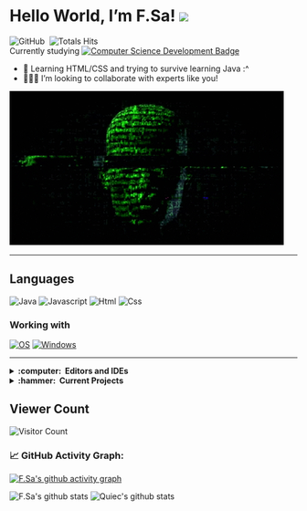 # Hello World, I’m F.Sa! <img src="https://raw.githubusercontent.com/MartinHeinz/MartinHeinz/master/wave.gif" width="30px">
![GitHub](https://img.shields.io/badge/GITHUB-%23121011.svg?&style=flat&logo=github&logoColor=white)&nbsp;
![Totals Hits](https://komarev.com/ghpvc/?username=FSa-git&style=flat&color=orange&label=PROFILE+VIEWS)
<br>
Currently studying [![Computer Science Development Badge](https://img.shields.io/badge/-Computer%20Science%20Student-FAB040?style=flat&logoColor=white)](https://github.com/)

- 🌱 Learning HTML/CSS and trying to survive learning Java :^
- 👨🏻‍💻 I’m looking to collaborate with experts like you!

![](https://github.com/FSa-git/Images/blob/main/giphy.gif)

<hr></hr>

## Languages

![Java](https://img.shields.io/badge/Java-ED8B00?style=flat&logo=java&logoColor=white)
![Javascript](https://img.shields.io/badge/JavaScript-323330?style=flat&logo=javascript&logoColor=F7DF1E)
![Html](https://img.shields.io/badge/HTML5-E34F26?style=flat&logo=html5&logoColor=white)
![Css](https://img.shields.io/badge/CSS3-1572B6?style=flat&logo=css3&logoColor=white)

### Working with 
[![OS](https://img.shields.io/badge/OS-macOS-informational?style=flat-square&logo=apple&logoColor=white)](https://en.wikipedia.org/wiki/MacOS)
<a target="_blank" rel="noopener noreferrer" href="https://camo.githubusercontent.com/b44114213a5a462903bd69611bb6846f1dc41fe6f3230bd37c67c3d4eb65f08c/68747470733a2f2f696d672e736869656c64732e696f2f62616467652f2d57696e646f77732d626c61636b3f7374796c653d666c61742d737175617265266c6f676f3d77696e646f7773266c6f676f436f6c6f723d626c7565"><img src="https://camo.githubusercontent.com/b44114213a5a462903bd69611bb6846f1dc41fe6f3230bd37c67c3d4eb65f08c/68747470733a2f2f696d672e736869656c64732e696f2f62616467652f2d57696e646f77732d626c61636b3f7374796c653d666c61742d737175617265266c6f676f3d77696e646f7773266c6f676f436f6c6f723d626c7565" alt="Windows" data-canonical-src="https://img.shields.io/badge/-Windows-black?style=flat-square&amp;logo=windows&amp;logoColor=blue" style="max-width: 100%;"></a>

<hr></hr>

<details>
  <summary><b>:computer: &nbsp;Editors and IDEs</b></summary>
  <br/>
  
  ![Eclipse](https://img.shields.io/badge/ECLIPSE-2C2255.svg?&style=flat&logo=eclipse)&nbsp;
  ![IntelliJ](https://img.shields.io/badge/INTELLIJ-000000.svg?&style=flat&logo=intellij-idea)&nbsp;\
  ![Vscode](https://img.shields.io/badge/Visual_Studio_Code-0078D4?style=flat&logo=visual%20studio%20code&logoColor=white)
  
</details>

<details>
  <summary><b>:hammer: &nbsp;Current Projects</b></summary>
  <br/>
  
 - [ ] Sardinien.com 
 - [ ] Prj1_Java
 - [ ] Html_School
 - [ ] FSa Portfolio
  
</details>

## Viewer Count

![Visitor Count](https://profile-counter.glitch.me/FSa-git/count.svg)

### 📈 GitHub Activity Graph:
[![F.Sa's github activity graph](https://github-readme-activity-graph.cyclic.app/graph?username=FSa-git&theme=github-compact)](https://github.com/Fsa-git/github-readme-activity-graph)

![F.Sa's github stats](https://github-readme-stats.vercel.app/api?username=FSa-git&show_icons=true&theme=radical&include_all_commits=true) ![Quiec's github stats](https://github-readme-stats.vercel.app/api/top-langs/?username=FSa-git&theme=radical&layout=compact)

<!---
FSa-git/FSa-git is a ✨ special ✨ repository because its `README.md` (this file) appears on your GitHub profile.
You can click the Preview link to take a look at your changes.

![Photoshop](https://img.shields.io/badge/Adobe%20Photoshop-31A8FF?style=flat&logo=Adobe%20Photoshop&logoColor=black)
![Lightroom](https://img.shields.io/badge/Adobe%20Lightroom-31A8FF?style=flat&logo=Adobe%20Lightroom&logoColor=white)

--->
